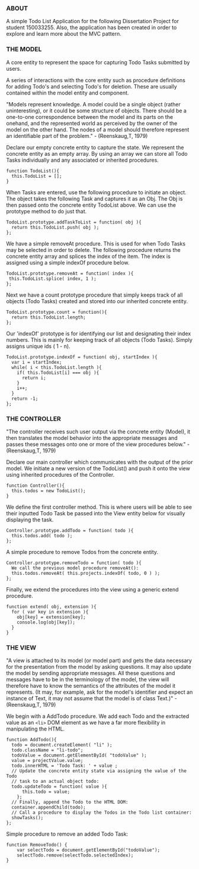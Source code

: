 ### ABOUT

A simple Todo List Application for the following Dissertation Project for student 150033255.
Also, the application has been created in order to explore and learn more about the MVC pattern.


### THE MODEL

A core entity to represent the space for capturing Todo Tasks submitted by users.

A series of interactions with the core entity such as procedure definitions for adding 
Todo's and selecting Todo's for deletion. These are usually contained within the model 
entity and component.

"Models represent knowledge. A model could be a single object (rather uninteresting), or it
could be some structure of objects. There should be a one-to-one correspondence between the 
model and its parts on the onehand, and the represented world as perceived by the owner of 
the model on the other hand. The nodes of a model should therefore represent an identifiable
part of the problem."  - (Reenskaug,T, 1979)


Declare our empty concrete entity to capture the state. We represent the concrete
 entity as an empty array. By using an array we can store all Todo Tasks 
individually and any associated or inherited procedures.

```
function TodoList(){
  this.TodoList = []; 
}
```

When Tasks are entered, use the following procedure to initiate an object.
The object takes the following Task and captures it as an Obj. The Obj is then
passed onto the concrete entity TodoList above. We can use the prototype method
to do just that.
```
TodoList.prototype.addTaskToList = function( obj ){
  return this.TodoList.push( obj );
};
```
We have a simple removeAt procedure. This is used for when Todo Tasks may 
be selected in order to delete. The following procedure returns the 
concrete entity array and splices the index of the item. The index is assigned
using a simple indexOf procedure below.
 ```
TodoList.prototype.removeAt = function( index ){
  this.TodoList.splice( index, 1 );
};
```
Next we have a count prototype procedure that simply keeps track of 
all objects (Todo Tasks) created and stored into our inherited concrete entity.

```
TodoList.prototype.count = function(){
  return this.TodoList.length;
};
```

Our 'indexOf' prototype is for identifying our list and designating their 
index numbers. This is mainly for keeping track of all objects (Todo Tasks). 
Simply assigns unique ids ( 1 - n).

```
TodoList.prototype.indexOf = function( obj, startIndex ){
  var i = startIndex;
  while( i < this.TodoList.length ){
    if( this.TodoList[i] === obj ){
      return i;
    }
    i++;
  }
  return -1;
};
```

### THE CONTROLLER

"The controller receives such user output via the concrete entity (Model), 
it then translates the model behavior into the appropriate messages and passes 
these messages onto one or more of the view procedures below." - (Reenskaug,T, 1979)

Declare our main controller which communicates with the output of the prior 
model. We initiate a new version of the TodoList() and push it onto the view
using inherited procedures of the Controller.

```
function Controller(){
  this.todos = new TodoList();
}
```

We define the first controller method. This is where users will be able 
to see their inputted Todo Task be passed into the View entity below for 
visually displaying the task.

```
Controller.prototype.addTodo = function( todo ){
  this.todos.add( todo );
};
```

A simple procedure to remove Todos from the concrete entity.

```
Controller.prototype.removeTodo = function( todo ){
  We call the previous model procedure removeAt(): 
  this.todos.removeAt( this.projects.indexOf( todo, 0 ) );
};
```

Finally, we extend the procedures into the view using a generic extend procedure.

```
function extend( obj, extension ){
  for ( var key in extension ){
    obj[key] = extension[key];
    console.log(obj[key]);
  }
} 
```

### THE VIEW

"A view is attached to its model (or model part) and gets the data necessary for the presentation
from the model by asking questions. It may also update the model by sending appropriate
messages. All these questions and messages have to be in the terminology of the model, the
view will therefore have to know the semantics of the attributes of the model it represents. (It
may, for example, ask for the model's identifier and expect an instance of Text, it may not
assume that the model is of class Text.)" - (Reenskaug,T, 1979)

We begin with a AddTodo procedure. We add each Todo and the extracted value as an `<li>` DOM
element as we have a far more flexibility in manipulating the HTML. 

```
function AddTodo(){
  todo = document.createElement( "li" );
  todo.className = "li-todo";
  todoValue = document.getElementById( "todoValue" );
  value = projectValue.value;
  todo.innerHTML = 'Todo Task: ' + value ;
  // Update the concrete entity state via assigning the value of the Todo
  // task to an actual object todo:
  todo.updateTodo = function( value ){
      this.todo = value;
	};
  // Finally, append the Todo to the HTML DOM:
  container.appendChild(todo);
  // Call a procedure to display the Todos in the Todo list container:
  showTasks();
};
```

Simple procedure to remove an added Todo Task:

```
function RemoveTodo() {
	var selectTodo = document.getElementById("todoValue");
    selectTodo.remove(selectTodo.selectedIndex);
}
```
